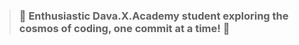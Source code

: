  
> ### 🚀 Enthusiastic Dava.X.Academy student exploring the cosmos of coding, one commit at a time! 🌟
